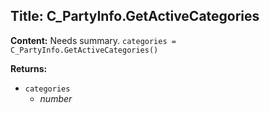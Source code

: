 ## Title: C_PartyInfo.GetActiveCategories

**Content:**
Needs summary.
`categories = C_PartyInfo.GetActiveCategories()`

**Returns:**
- `categories`
  - *number*